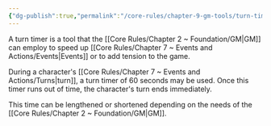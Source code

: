 ```yaml
---
{"dg-publish":true,"permalink":"/core-rules/chapter-9-gm-tools/turn-timer/"}
---
```


A turn timer is a tool that the [[Core Rules/Chapter 2 ~ Foundation/GM\|GM]] can employ to speed up [[Core Rules/Chapter 7 ~ Events and Actions/Events\|Events]] or to add tension to the game.

During a character's [[Core Rules/Chapter 7 ~ Events and Actions/Turns\|turn]], a turn timer of 60 seconds may be used. Once this timer runs out of time, the character's turn ends immediately.

This time can be lengthened or shortened depending on the needs of the [[Core Rules/Chapter 2 ~ Foundation/GM\|GM]].